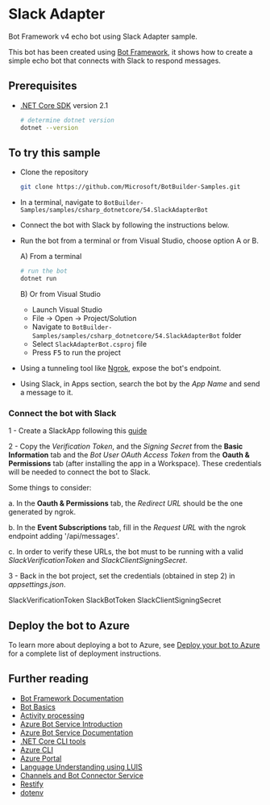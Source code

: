 ﻿# Slack Adapter

Bot Framework v4 echo bot using Slack Adapter sample.

This bot has been created using [Bot Framework](https://dev.botframework.com), it shows how to create a simple echo bot that connects with Slack to respond messages.

## Prerequisites

- [.NET Core SDK](https://dotnet.microsoft.com/download) version 2.1

  ```bash
  # determine dotnet version
  dotnet --version
  ```

## To try this sample

- Clone the repository

    ```bash
    git clone https://github.com/Microsoft/BotBuilder-Samples.git
    ```

- In a terminal, navigate to `BotBuilder-Samples/samples/csharp_dotnetcore/54.SlackAdapterBot`

- Connect the bot with Slack by following the instructions below.

- Run the bot from a terminal or from Visual Studio, choose option A or B.

  A) From a terminal

  ```bash
  # run the bot
  dotnet run
  ```

  B) Or from Visual Studio

  - Launch Visual Studio
  - File -> Open -> Project/Solution
  - Navigate to `BotBuilder-Samples/samples/csharp_dotnetcore/54.SlackAdapterBot` folder
  - Select `SlackAdapterBot.csproj` file
  - Press <kbd>F5</kbd> to run the project

- Using a tunneling tool like [Ngrok](https://ngrok.com/download), expose the bot's endpoint.

- Using Slack, in Apps section, search the bot by the _App Name_ and send a message to it.

### Connect the bot with Slack

1 - Create a SlackApp following this [guide](https://docs.microsoft.com/en-us/azure/bot-service/bot-service-channel-connect-slack?view=azure-bot-service-4.0)

2 - Copy the _Verification Token_, and the _Signing Secret_ from the **Basic Information** tab and the _Bot User OAuth Access Token_ from the **Oauth & Permissions** tab (after installing the app in a Workspace). These credentials will be needed to connect the bot to Slack.

Some things to consider:

a. In the **Oauth & Permissions** tab, the _Redirect URL_ should be the one generated by ngrok.

b. In the **Event Subscriptions** tab, fill in the _Request URL_ with the ngrok endpoint adding '/api/messages'.

c. In order to verify these URLs, the bot must to be running with a valid _SlackVerificationToken_ and _SlackClientSigningSecret_.

3 - Back in the bot project, set the credentials (obtained in step 2) in _appsettings.json_.

  SlackVerificationToken
  SlackBotToken
  SlackClientSigningSecret

## Deploy the bot to Azure

To learn more about deploying a bot to Azure, see [Deploy your bot to Azure](https://aka.ms/azuredeployment) for a complete list of deployment instructions.

## Further reading

- [Bot Framework Documentation](https://docs.botframework.com)
- [Bot Basics](https://docs.microsoft.com/azure/bot-service/bot-builder-basics?view=azure-bot-service-4.0)
- [Activity processing](https://docs.microsoft.com/en-us/azure/bot-service/bot-builder-concept-activity-processing?view=azure-bot-service-4.0)
- [Azure Bot Service Introduction](https://docs.microsoft.com/azure/bot-service/bot-service-overview-introduction?view=azure-bot-service-4.0)
- [Azure Bot Service Documentation](https://docs.microsoft.com/azure/bot-service/?view=azure-bot-service-4.0)
- [.NET Core CLI tools](https://docs.microsoft.com/en-us/dotnet/core/tools/?tabs=netcore2x)
- [Azure CLI](https://docs.microsoft.com/cli/azure/?view=azure-cli-latest)
- [Azure Portal](https://portal.azure.com)
- [Language Understanding using LUIS](https://docs.microsoft.com/en-us/azure/cognitive-services/luis/)
- [Channels and Bot Connector Service](https://docs.microsoft.com/en-us/azure/bot-service/bot-concepts?view=azure-bot-service-4.0)
- [Restify](https://www.npmjs.com/package/restify)
- [dotenv](https://www.npmjs.com/package/dotenv)